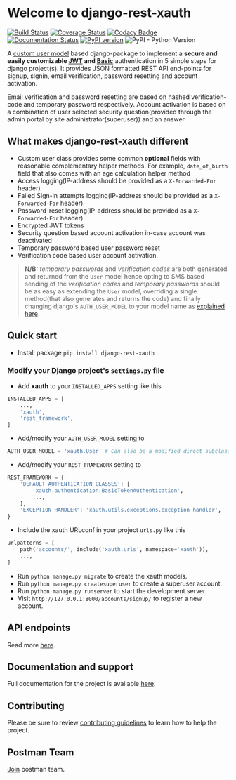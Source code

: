 # Welcome to django-rest-xauth

[![Build Status](https://travis-ci.com/ajharry69/django-rest-xauth.svg?branch=master)](https://travis-ci.com/ajharry69/django-rest-xauth)
[![Coverage Status](https://coveralls.io/repos/github/ajharry69/django-rest-xauth/badge.svg?branch=master)](https://coveralls.io/github/ajharry69/django-rest-xauth?branch=master)
[![Codacy Badge](https://app.codacy.com/project/badge/Grade/5c5b5dbbe3204b3bae605d6b81800d73)](https://www.codacy.com/manual/ajharry69/django-rest-xauth?utm_source=github.com&amp;utm_medium=referral&amp;utm_content=ajharry69/django-rest-xauth&amp;utm_campaign=Badge_Grade)
[![Documentation Status](https://readthedocs.org/projects/django-rest-xauth/badge/?version=latest)](https://django-rest-xauth.readthedocs.io/en/latest/?badge=latest)
[![PyPI version](https://badge.fury.io/py/django-rest-xauth.svg)](https://badge.fury.io/py/django-rest-xauth)
![PyPI - Python Version](https://img.shields.io/pypi/pyversions/django-rest-xauth)

A [custom user model][django-customizing-user-model-url] based django-package to implement a **secure and easily 
customizable [JWT][jwt-url] and [Basic][basic-auth-url]** authentication in 5 simple steps for django project(s). It 
 provides JSON formatted REST API end-points for signup, signin, email verification, password resetting and account 
 activation.
 
Email verification and password resetting are based on hashed verification-code and temporary password respectively. 
Account activation is based on a combination of user selected security question(provided through the admin portal by 
site administrator(superuser)) and an answer.

## What makes django-rest-xauth different

- Custom user class provides some common **optional** fields with reasonable complementary helper methods. For example, 
`date_of_birth` field that also comes with an age calculation helper method
- Access logging(IP-address should be provided as a `X-Forwarded-For` header)
- Failed Sign-in attempts logging(IP-address should be provided as a `X-Forwarded-For` header)
- Password-reset logging(IP-address should be provided as a `X-Forwarded-For` header)
- Encrypted JWT tokens
- Security question based account activation in-case account was deactivated
- Temporary password based user password reset
- Verification code based user account activation.

>**N/B:** _temporary passwords_ and _verification codes_ are both generated and returned from the `User` model hence 
>opting to SMS based sending of the _verification codes_ and _temporary passwords_ should be as easy as extending the 
>`User` model, overriding a single method(that also generates and returns the code) and finally changing django's 
>`AUTH_USER_MODEL` to your model name as [explained here][django-auth-user-model-setting-url].

## Quick start
- Install package `pip install django-rest-xauth`

### Modify your Django project's `settings.py` file

- Add **xauth** to your `INSTALLED_APPS` setting like this
```python
INSTALLED_APPS = [
    ...,
    'xauth',
    'rest_framework',
]
```
- Add/modify your `AUTH_USER_MODEL` setting to
```python
AUTH_USER_MODEL = 'xauth.User' # Can also be a modified direct subclass of `xauth.models.User`
```
- Add/modify your `REST_FRAMEWORK` setting to
```python
REST_FRAMEWORK = {
    'DEFAULT_AUTHENTICATION_CLASSES': [
        'xauth.authentication.BasicTokenAuthentication',
        ...,
    ],
    'EXCEPTION_HANDLER': 'xauth.utils.exceptions.exception_handler',
}
```
- Include the xauth URLconf in your project `urls.py` like this
```python
urlpatterns = [
    path('accounts/', include('xauth.urls', namespace='xauth')),
    ...,
]
```
- Run `python manage.py migrate` to create the xauth models.
- Run `python manage.py createsuperuser` to create a superuser account.
- Run `python manage.py runserver` to start the development server.
- Visit `http://127.0.0.1:8000/accounts/signup/` to register a new account.

## API endpoints
Read more [here][documentation-endpoints-url].

## Documentation and support
Full documentation for the project is available [here][documentation-url].

## Contributing
Please be sure to review [contributing guidelines](docs/about/contributing.md) to learn how to help the project.

## Postman Team
[Join][postman-team-join-url] postman team.

[jwt-url]: https://jwt.io/
[basic-auth-url]: https://en.wikipedia.org/wiki/Basic_access_authentication
[postman-team-join-url]: https://app.getpostman.com/join-team?invite_code=b3ee38bf5dc02c6e7be11bd2e2e15573&ws=5e9ffb87-2dc7-4778-aece-4c8230419340
[django-auth-user-model-setting-url]: https://docs.djangoproject.com/en/dev/ref/settings/#auth-user-model
[django-customizing-user-model-url]: https://docs.djangoproject.com/en/dev/topics/auth/customizing/
[documentation-url]: https://django-rest-xauth.readthedocs.io/en/latest/
[documentation-endpoints-url]: https://django-rest-xauth.readthedocs.io/en/latest/api-guide/endpoints/
